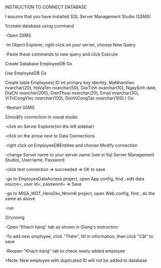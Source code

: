 INSTRUCTION TO CONNECT DATABASE

I assume that you have installed SQL Server Management Studio (SSMS)

1/create database using command

-Open SSMS

-In Object Explorer, right click on your server, choose New Query

-Paste these commands to new query and click Execute:

Create Database EmployeeDB
Go

Use EmployeeDB
Go

Create table Employees(
	ID int primary key identity,
	MaNhanVien nvarchar(20),
	HoVaTen nvarchar(50),
	GioiTinh nvarchar(10),
	NgaySinh date,
	DiaChi nvarchar(200),
	DienThoai nvarchar(20),
	Email nvarchar(30),
	ViTriCongViec nvarchar(100),
	DonViCongTac nvarchar(100)
)
Go

-Restart SSMS

2/modify connection in visual studio

-click on Server Explorer(on the left sidebar)

-click on the arrow next to Data Connections

-right click on EmployeeDBEntities and choose Modify connection

-change Server name to your server name (see in Sql Server Management Studio), Username, Password

-click test connection => succeeded => OK to save

-go to EmployeeDataAccess project, open App.config, find <connectionStrings>, edit data source=<your servername>, user id=<your id>, password=<your password> => Save

-go to MISA_WDT_HeroDev_Nhom6 project, open Web.config, find <connectionStrings>, do the same as above

-run

3/running

-Open "Khách hàng" tab as shown in Giang's instruction

-To add new employee, click "Thêm", fill in information, then click "Cắt" to save

-Reopen "Khách hàng" tab to check newly added employee

*Note: New employee with duplicated ID will not be added to database
